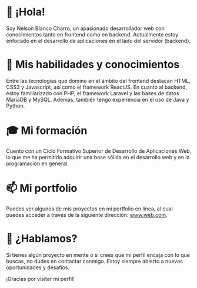 # 👋 ¡Hola!
Soy Nelson Blanco Charro, un apasionado desarrollador web con conocimientos tanto en frontend como en backend. Actualmente estoy enfocado en el desarrollo de aplicaciones en el lado del servidor (backend).
# 🌱 Mis habilidades y conocimientos

Entre las tecnologías que domino en el ámbito del frontend destacan HTML, CSS3 y Javascript, así como el framework ReactJS. En cuanto al backend, estoy familiarizado con PHP, el framework Laravel y las bases de datos MariaDB y MySQL. Además, también tengo experiencia en el uso de Java y Python.

# 🎓 Mi formación

Cuento con un Ciclo Formativo Superior de Desarrollo de Aplicaciones Web, lo que me ha permitido adquirir una base sólida en el desarrollo web y en la programación en general.

# 📫 Mi portfolio

Puedes ver algunos de mis proyectos en mi portfolio en línea, al cual puedes acceder a través de la siguiente dirección: www.web.com.
# 👀 ¿Hablamos?

Si tienes algún proyecto en mente o si crees que mi perfil encaja con lo que buscas, no dudes en contactar conmigo. Estoy siempre abierto a nuevas oportunidades y desafíos.

¡Gracias por visitar mi perfil!

